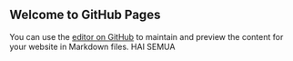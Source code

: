 ## Welcome to GitHub Pages

You can use the [editor on GitHub](https://github.com/RiskiRj/Ganz.io/edit/gh-pages/index.md) to maintain and preview the content for your website in Markdown files.
   HAI SEMUA
